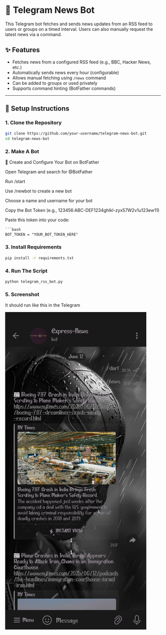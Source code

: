 # 📰 Telegram News Bot

This Telegram bot fetches and sends news updates from an RSS feed to users or groups on a timed interval. Users can also manually request the latest news via a command.

## ✨ Features

- Fetches news from a configured RSS feed (e.g., BBC, Hacker News, etc.)
- Automatically sends news every hour (configurable)
- Allows manual fetching using `/news` command
- Can be added to groups or used privately
- Supports command hinting (BotFather commands)

---

## 🚀 Setup Instructions

### 1. Clone the Repository

```bash
git clone https://github.com/your-username/telegram-news-bot.git
cd telegram-news-bot
```

### 2. Make A Bot
🤖 Create and Configure Your Bot on BotFather

Open Telegram and search for @BotFather

Run /start

Use /newbot to create a new bot

Choose a name and username for your bot

Copy the Bot Token (e.g., 123456:ABC-DEF1234ghIkl-zyx57W2v1u123ew11)

Paste this token into your code:

    ```bash
    BOT_TOKEN = "YOUR_BOT_TOKEN_HERE"


### 3. Install Requirements

```bash
pip install -r requirements.txt
```
### 4. Run The Script

```bash
python telegram_rss_bot.py
```
### 5. Screenshot
It should run like this in the Telegram

![Logo](TG_BOT.jpg)




